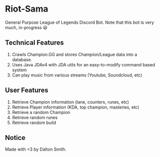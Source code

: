 # Riot-Sama

General Purpose League of Legends Discord Bot. Note that this bot is very much, in-progress :smiley:

## Technical Features

1. Crawls Champion.GG and stores Champion/League data into a database.
2. Uses Java JDAv4 with JDA utils for an easy-to-modify command based system
3. Can play music from various streams (Youtube, Soundcloud, etc)

## User Features

1. Retrieve Champion information (lane, counters, runes, etc)
2. Retrieve Player information (KDA, top champion, masteries, etc)
3. Retrieve a random Champion
4. Retrieve random runes
5. Retrieve random build

## Notice

Made with <3 by Dalton Smith.
